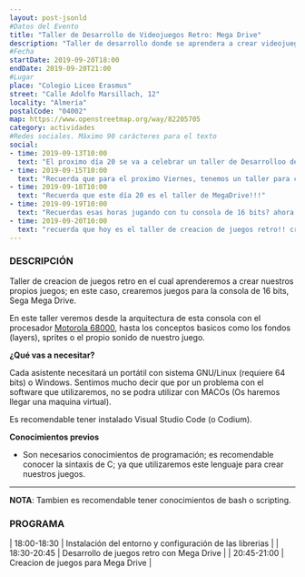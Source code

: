 ```yaml
---
layout: post-jsonld
#Datos del Evento
title: "Taller de Desarrollo de Videojuegos Retro: Mega Drive"
description: "Taller de desarrollo donde se aprendera a crear videojuegos retro para la videoconsola de 16 bits, Mega Drive"
#Fecha
startDate: 2019-09-20T18:00
endDate: 2019-09-20T21:00
#Lugar
place: "Colegio Liceo Erasmus"
street: "Calle Adolfo Marsillach, 12"
locality: "Almería"
postalCode: "04002"
map: https://www.openstreetmap.org/way/82205705
category: actividades
#Redes sociales. Máximo 90 carácteres para el texto
social:	
- time: 2019-09-13T10:00
  text: "El proximo día 20 se va a celebrar un taller de Desarrolloo de juegos en MegaDrive"
- time: 2019-09-15T10:00
  text: "Recuerda que para el proximo Viernes, tenemos un taller para crear juegos de MegaDrive"
- time: 2019-09-18T10:00
  text: "Recuerda que este día 20 es el taller de MegaDrive!!!"
- time: 2019-09-19T10:00
  text: "Recuerdas esas horas jugando con tu consola de 16 bits? ahora puedes crear tu propio juego para ella!!"
- time: 2019-09-20T10:00
  text: "recuerda que hoy es el taller de creacion de juegos retro!! crearemos juegos para Mega Drive"
---
```


### DESCRIPCIÓN

Taller de creacion de juegos retro en el cual aprenderemos a crear nuestros propios juegos; en este caso, crearemos juegos para la consola de 16 bits, Sega Mega Drive.

En este taller veremos desde la arquitectura de esta consola con el procesador [Motorola 68000](http://cache.freescale.com/files/32bit/doc/ref_manual/M68000UM.pdf), hasta los conceptos basicos como los fondos (layers), sprites o el propio sonido de nuestro juego. 

**¿Qué vas a necesitar?**

Cada asistente necesitará un portátil con sistema GNU/Linux (requiere 64 bits) o Windows. Sentimos mucho decir que por un problema con el software que utilizaremos, no se podra utilizar con MACOs (Os haremos llegar una maquina virtual).

Es recomendable tener instalado Visual Studio Code (o Codium).

**Conocimientos previos**

- Son necesarios conocimientos de programación; es recomendable conocer la sintaxis de C; ya que utilizaremos este lenguaje para crear nuestros juegos.

---

**NOTA**: Tambien es recomendable tener conocimientos de bash o scripting.


### PROGRAMA


| 18:00-18:30   | Instalación del entorno y configuración de las librerias |
| 18:30-20:45   | Desarrollo de juegos retro con Mega Drive |
| 20:45-21:00 	| Creacion de juegos para Mega Drive |




